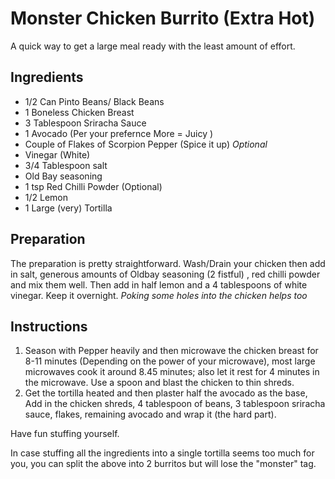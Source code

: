 # Monster Chicken Burrito (Extra Hot)

A quick way to get a large meal ready with the least amount of effort.

## Ingredients

- 1/2 Can Pinto Beans/ Black Beans
- 1 Boneless Chicken Breast
- 3 Tablespoon Sriracha Sauce
- 1 Avocado (Per your prefernce More = Juicy )
- Couple of Flakes of Scorpion Pepper (Spice it up) *Optional*
- Vinegar (White)
- 3/4 Tablespoon salt
- Old Bay seasoning
- 1 tsp Red Chilli Powder (Optional)
- 1/2 Lemon
- 1 Large (very) Tortilla

## Preparation

The preparation is pretty straightforward. Wash/Drain your chicken then
add in salt, generous amounts of Oldbay seasoning (2 fistful) , red
chilli powder and mix them well. Then add in half lemon and a 4
tablespoons of white vinegar. Keep it overnight. *Poking some holes into
the chicken helps too*

## Instructions

1. Season with Pepper heavily and then microwave the chicken breast for
 8-11 minutes (Depending on the power of your microwave), most large
 microwaves cook it around 8.45 minutes; also let it rest for 4
 minutes in the microwave. Use a spoon and blast the chicken to thin
 shreds.
2. Get the tortilla heated and then plaster half the avocado as the
 base, Add in the chicken shreds, 4 tablespoon of beans, 3 tablespoon
 sriracha sauce, flakes, remaining avocado and wrap it (the hard
 part).

Have fun stuffing yourself.

In case stuffing all the ingredients into a single tortilla seems too
much for you, you can split the above into 2 burritos but will lose the
"monster" tag.
